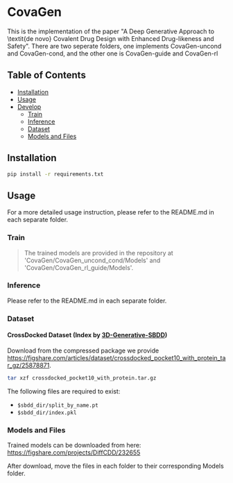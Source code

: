 # CovaGen

This is the implementation of the paper "A Deep Generative Approach to \textit{de novo} Covalent Drug Design with Enhanced Drug-likeness and Safety".
There are two seperate folders, one implements CovaGen-uncond and CovaGen-cond, and the other one is CovaGen-guide and CovaGen-rl

## Table of Contents

- [Installation](#installation)
- [Usage](#usage)
- [Develop](#develop)
  - [Train](#train)
  - [Inference](#inference)
  - [Dataset](#dataset)
  - [Models and Files](#Models-and-Files)
## Installation

```bash
pip install -r requirements.txt
```

## Usage
For a more detailed usage instruction, please refer to the README.md in each separate folder.


### Train
>The trained models are provided in the repository at 'CovaGen/CovaGen_uncond_cond/Models' and 'CovaGen/CovaGen_rl_guide/Models'.

### Inference
Please refer to the README.md in each separate folder.

### Dataset
#### CrossDocked Dataset (Index by [3D-Generative-SBDD](https://github.com/luost26/3D-Generative-SBDD))

Download from the compressed package we provide <https://figshare.com/articles/dataset/crossdocked_pocket10_with_protein_tar_gz/25878871>.
```bash
tar xzf crossdocked_pocket10_with_protein.tar.gz
```
The following files are required to exist:
- `$sbdd_dir/split_by_name.pt`
- `$sbdd_dir/index.pkl`

### Models and Files

Trained models can be downloaded from here:
https://figshare.com/projects/DiffCDD/232655


After download, move the files in each folder to their corresponding Models folder.
